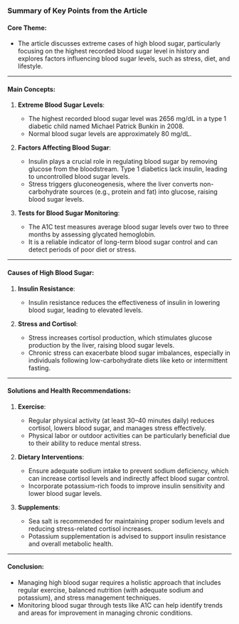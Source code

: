 ### Summary of Key Points from the Article

#### Core Theme:
- The article discusses extreme cases of high blood sugar, particularly focusing on the highest recorded blood sugar level in history and explores factors influencing blood sugar levels, such as stress, diet, and lifestyle.

---

#### Main Concepts:
1. **Extreme Blood Sugar Levels**:
   - The highest recorded blood sugar level was 2656 mg/dL in a type 1 diabetic child named Michael Patrick Bunkin in 2008.
   - Normal blood sugar levels are approximately 80 mg/dL.

2. **Factors Affecting Blood Sugar**:
   - Insulin plays a crucial role in regulating blood sugar by removing glucose from the bloodstream. Type 1 diabetics lack insulin, leading to uncontrolled blood sugar levels.
   - Stress triggers gluconeogenesis, where the liver converts non-carbohydrate sources (e.g., protein and fat) into glucose, raising blood sugar levels.

3. **Tests for Blood Sugar Monitoring**:
   - The A1C test measures average blood sugar levels over two to three months by assessing glycated hemoglobin.
   - It is a reliable indicator of long-term blood sugar control and can detect periods of poor diet or stress.

---

#### Causes of High Blood Sugar:
1. **Insulin Resistance**:
   - Insulin resistance reduces the effectiveness of insulin in lowering blood sugar, leading to elevated levels.

2. **Stress and Cortisol**:
   - Stress increases cortisol production, which stimulates glucose production by the liver, raising blood sugar levels.
   - Chronic stress can exacerbate blood sugar imbalances, especially in individuals following low-carbohydrate diets like keto or intermittent fasting.

---

#### Solutions and Health Recommendations:
1. **Exercise**:
   - Regular physical activity (at least 30–40 minutes daily) reduces cortisol, lowers blood sugar, and manages stress effectively.
   - Physical labor or outdoor activities can be particularly beneficial due to their ability to reduce mental stress.

2. **Dietary Interventions**:
   - Ensure adequate sodium intake to prevent sodium deficiency, which can increase cortisol levels and indirectly affect blood sugar control.
   - Incorporate potassium-rich foods to improve insulin sensitivity and lower blood sugar levels.

3. **Supplements**:
   - Sea salt is recommended for maintaining proper sodium levels and reducing stress-related cortisol increases.
   - Potassium supplementation is advised to support insulin resistance and overall metabolic health.

---

#### Conclusion:
- Managing high blood sugar requires a holistic approach that includes regular exercise, balanced nutrition (with adequate sodium and potassium), and stress management techniques.
- Monitoring blood sugar through tests like A1C can help identify trends and areas for improvement in managing chronic conditions.